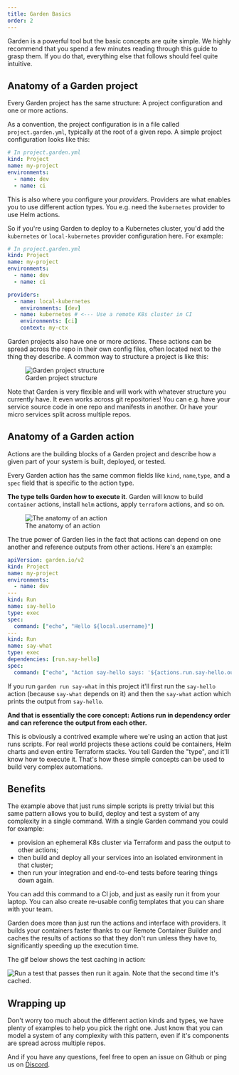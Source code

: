 ```yaml
---
title: Garden Basics
order: 2
---
```


Garden is a powerful tool but the basic concepts are quite simple. We highly recommend that you spend a few minutes reading through this guide to grasp them. If you do that, everything else that follows should feel quite intuitive.

## Anatomy of a Garden project

Every Garden project has the same structure: A project configuration and one or more actions.

As a convention, the project configuration is in a file called `project.garden.yml`, typically at the root of a given repo. A simple project configuration looks like this:

```yaml
# In project.garden.yml
kind: Project
name: my-project
environments:
  - name: dev
  - name: ci
```

This is also where you configure your _providers_. Providers are what enables you to use different action types. You e.g. need the `kubernetes` provider to use Helm actions.

So if you're using Garden to deploy to a Kubernetes cluster, you'd add the `kubernetes` or `local-kubernetes` provider configuration here. For example:


```yaml
# In project.garden.yml
kind: Project
name: my-project
environments:
  - name: dev
  - name: ci

providers:
  - name: local-kubernetes
    environments: [dev]
  - name: kubernetes # <--- Use a remote K8s cluster in CI
    environments: [ci]
    context: my-ctx
```

Garden projects also have one or more _actions_. These actions can be spread across the repo in their own config files, often located next to the thing they describe. A common way to structure a project is like this:

<figure>
  <picture>
    <source
      srcset="https://public-assets-for-docs-site.s3.eu-central-1.amazonaws.com/project-structure-file-tree-dark.png"
      media="(prefers-color-scheme: dark)"
    />
    <img
      src="https://public-assets-for-docs-site.s3.eu-central-1.amazonaws.com/project-structure-file-tree.png"
      alt="Garden project structure"
    />
  </picture>
  <figcaption>Garden project structure</figcaption>
</figure>

Note that Garden is very flexible and will work with whatever structure you currently have. It even works across git repositories! You can e.g. have your service source code in one repo and manifests in another. Or have your micro services split across multiple repos.

## Anatomy of a Garden action

Actions are the building blocks of a Garden project and describe how a given part of your system is built, deployed, or tested.

Every Garden action has the same common fields like `kind`, `name`,`type`, and a `spec` field that is specific to the action type.

**The type tells Garden how to execute it**. Garden will know to build `container` actions, install `helm` actions, apply `terraform` actions, and so on.

<figure>
  <picture>
    <source
      srcset="https://public-assets-for-docs-site.s3.eu-central-1.amazonaws.com/anatomy-of-action-dark.png"
      media="(prefers-color-scheme: dark)"
    />
    <img
      src="https://public-assets-for-docs-site.s3.eu-central-1.amazonaws.com/anatomy-of-action.png"
      alt="The anatomy of an action"
    />
  </picture>
  <figcaption>The anatomy of an action</figcaption>
</figure>


The true power of Garden lies in the fact that actions can depend on one another and reference outputs from other actions. Here's an example:

```yaml
apiVersion: garden.io/v2
kind: Project
name: my-project
environments:
  - name: dev
---
kind: Run
name: say-hello
type: exec
spec:
  command: ["echo", "Hello ${local.username}"]
---
kind: Run
name: say-what
type: exec
dependencies: [run.say-hello]
spec:
  command: ["echo", "Action say-hello says: '${actions.run.say-hello.outputs.log}'"]
```

If you run `garden run say-what` in this project it'll first run the `say-hello` action (because `say-what` depends on it) and then the `say-what` action which prints the output from `say-hello`.

**And that is essentially the core concept: Actions run in dependency order and can reference the output from each other.**

This is obviously a contrived example where we're using an action that just runs scripts. For real world projects these actions could be containers, Helm charts and even entire Terraform stacks. You tell Garden the "type", and it'll know how to execute it. That's how these simple concepts can be used to build very complex automations.

## Benefits

The example above that just runs simple scripts is pretty trivial but this same pattern allows you to build, deploy and test a system of any complexity in a single command. With a single Garden command you could for example:

- provision an ephemeral K8s cluster via Terraform and pass the output to other actions;
- then build and deploy all your services into an isolated environment in that cluster;
- then run your integration and end-to-end tests before tearing things down again.

You can add this command to a CI job, and just as easily run it from your laptop. You can also create re-usable config templates that you can share with your team.

Garden does more than just run the actions and interface with providers. It builds your containers faster thanks to our Remote Container Builder and caches the results of actions so that they don't run unless they have to, significantly speeding up the execution time.

The gif below shows the test caching in action:

![Run a test that passes then run it again. Note that the second time it's cached.](https://github.com/garden-io/garden/assets/5373776/978db934-6728-430d-aa24-56b1b5b6fd4a)

## Wrapping up

Don't worry too much about the different action kinds and types, we have plenty of examples to help you pick the right one. Just know that you can model a system of any complexity with this pattern, even if it's components are spread across multiple repos.

And if you have any questions, feel free to open an issue on Github or ping us on [Discord](https://go.garden.io/discord).
